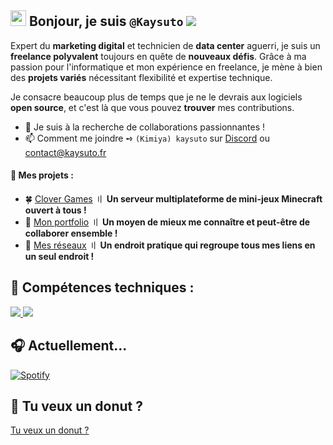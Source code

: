 ## <img src="https://media.giphy.com/media/hvRJCLFzcasrR4ia7z/giphy.gif" width="25px"> Bonjour, je suis `@Kaysuto` ![](https://komarev.com/ghpvc/?username=Kaysuto&color=blue)

Expert du **marketing digital** et technicien de **data center** aguerri, je suis un **freelance polyvalent** toujours en quête de **nouveaux défis**. Grâce à ma passion pour l'informatique et mon expérience en freelance, je mène à bien des **projets variés** nécessitant flexibilité et expertise technique.

Je consacre beaucoup plus de temps que je ne le devrais aux logiciels **open source**, et c'est là que vous pouvez **trouver** mes contributions.

- 🤝 Je suis à la recherche de collaborations passionnantes !
- 📫 Comment me joindre ➺ `(Kimiya) kaysuto` sur [Discord](https://discord.gg/Mhe5D5y2) ou contact@kaysuto.fr

#### 🚀 Mes projets :
- 🍀 [Clover Games](https://www.clovergames.fr) 〢 **Un serveur multiplateforme de mini-jeux Minecraft ouvert à tous !**
- 💼 [Mon portfolio](https://www.kaysuto.fr) 〢 **Un moyen de mieux me connaître et peut-être de collaborer ensemble !**
- 🏹 [Mes réseaux](https://www.solo.to/kaysuto) 〢 **Un endroit pratique qui regroupe tous mes liens en un seul endroit !**

## 💪 Compétences techniques :

<p align="left">
  <a href="https://github.com/Kaysuto">
    <img src="https://skillicons.dev/icons?i=js,html,css,php,bootstrap,react,tailwind,nodejs,nextjs,nestjs,nginx,mysql,mongodb,bots" />
  </a>
  
  <a href="https://github.com/Kaysuto">
    <img src="https://skillicons.dev/icons?i=vscode,github,git,azure,gcp,replit,netlify,cloudflare,pr,ae,xd,figma" />
  </a>
</p>

## 🎧 Actuellement...

[![Spotify](https://https://novatorem-oxbs2z88t-kaysuto.vercel.app/api/spotify?background_color=0d1117&border_color=ffffff)]([https://open.spotify.com/user/de9dz1nuhvvv7hto5ue7lghhb](https://open.spotify.com/user/31qtjqwfcuom5mwfyhtiliaypqti?si=c2eacfe463094c61))

## 🍩 Tu veux un donut ?

[Tu veux un donut ?](https://user-images.githubusercontent.com/75412305/196014356-4eda6813-bc61-4e9a-8c57-9e271e97af93.mp4)

<!---
---!>
